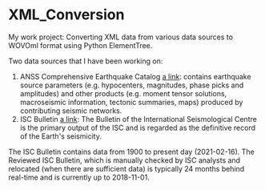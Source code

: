 # XML_Conversion

My work project: Converting XML data from various data sources to WOVOml format using Python ElementTree.

Two data sources that I have been working on:
1. ANSS Comprehensive Earthquake Catalog [a link](https://earthquake.usgs.gov/data/comcat/): contains earthquake source parameters (e.g. hypocenters, magnitudes, phase picks and amplitudes) and other products (e.g. moment tensor solutions, macroseismic information, tectonic summaries, maps) produced by contributing seismic networks.
2. ISC Bulletin [a link](http://www.isc.ac.uk/iscbulletin/search/catalogue/): The Bulletin of the International Seismological Centre is the primary output of the ISC and is regarded as the definitive record of the Earth's seismicity.

The ISC Bulletin contains data from 1900 to present day (2021-02-16). The Reviewed ISC Bulletin, which is manually checked by ISC analysts and relocated (when there are sufficient data) is typically 24 months behind real-time and is currently up to 2018-11-01.
